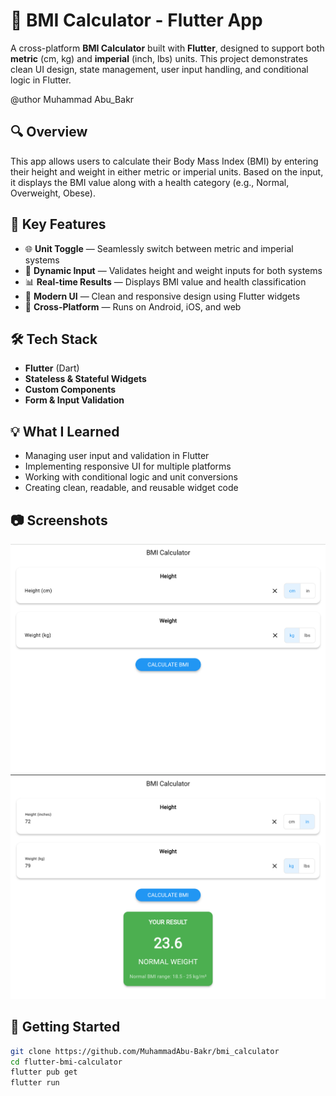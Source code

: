 # 🧮 BMI Calculator - Flutter App

A cross-platform **BMI Calculator** built with **Flutter**, designed to support both **metric** (cm, kg) and **imperial** (inch, lbs) units. This project demonstrates clean UI design, state management, user input handling, and conditional logic in Flutter.

@uthor Muhammad Abu_Bakr

## 🔍 Overview

This app allows users to calculate their Body Mass Index (BMI) by entering their height and weight in either metric or imperial units. Based on the input, it displays the BMI value along with a health category (e.g., Normal, Overweight, Obese).

## 🎯 Key Features

- 🌐 **Unit Toggle** — Seamlessly switch between metric and imperial systems  
- 📏 **Dynamic Input** — Validates height and weight inputs for both systems  
- 📊 **Real-time Results** — Displays BMI value and health classification  
- 🎨 **Modern UI** — Clean and responsive design using Flutter widgets  
- 🔁 **Cross-Platform** — Runs on Android, iOS, and web

## 🛠️ Tech Stack

- **Flutter** (Dart)
- **Stateless & Stateful Widgets**
- **Custom Components**
- **Form & Input Validation**

## 💡 What I Learned

- Managing user input and validation in Flutter
- Implementing responsive UI for multiple platforms
- Working with conditional logic and unit conversions
- Creating clean, readable, and reusable widget code

## 📷 Screenshots

![bmi_Screenshot_1](assets\Screenshots\bmi_Screenshot_1.png)
![bmi_Screenshot_2](assets\Screenshots\bmi_Screenshot_2.png)


## 🚀 Getting Started

```bash
git clone https://github.com/MuhammadAbu-Bakr/bmi_calculator
cd flutter-bmi-calculator
flutter pub get
flutter run
